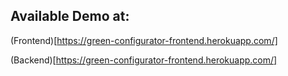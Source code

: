 Available Demo at:
-----------------

(Frontend)[https://green-configurator-frontend.herokuapp.com/]

(Backend)[https://green-configurator-frontend.herokuapp.com/]